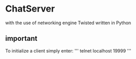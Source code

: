 # ChatServer
with the use of networking engine Twisted written in Python

## important
To initialize a client simply enter:
'''
telnet localhost 19999
'''

